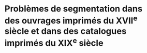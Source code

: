 # Problèmes de segmentation dans des ouvrages imprimés du XVII<sup><b>e</b></sup> siècle et dans des catalogues imprimés du XIX<sup><b>e</b></sup> siècle
